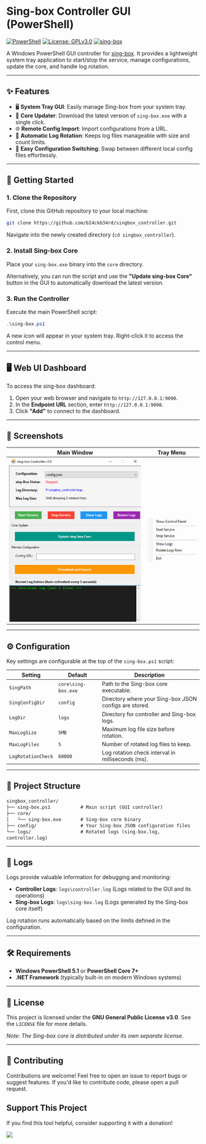 # Sing-box Controller GUI (PowerShell)

[![PowerShell](https://img.shields.io/badge/PowerShell-%3E%3D5.1-blue.svg)](https://learn.microsoft.com/powershell/)
[![License: GPLv3.0](https://img.shields.io/badge/License-GPLv3.0-green.svg)](LICENSE)
[![sing-box](https://img.shields.io/badge/sing--box-latest-orange.svg)](https://github.com/SagerNet/sing-box)


A Windows PowerShell GUI controller for [sing-box](https://github.com/SagerNet/sing-box). It provides a lightweight system tray application to start/stop the service, manage configurations, update the core, and handle log rotation.

-----

## ✨ Features

  - 🖥️ **System Tray GUI**: Easily manage Sing-box from your system tray.
  - 🔄 **Core Updater**: Download the latest version of `sing-box.exe` with a single click.
  - 🌐 **Remote Config Import**: Import configurations from a URL.
  - 📝 **Automatic Log Rotation**: Keeps log files manageable with size and count limits.
  - 📂 **Easy Configuration Switching**: Swap between different local config files effortlessly.

-----

## 🚀 Getting Started

### 1\. Clone the Repository

First, clone this GitHub repository to your local machine:

```sh
git clone https://github.com/bI4ckb34rd/singbox_controller.git
```

Navigate into the newly created directory (`cd singbox_controller`).

### 2\. Install Sing-box Core

Place your `sing-box.exe` binary into the `core` directory.

Alternatively, you can run the script and use the **"Update sing-box Core"** button in the GUI to automatically download the latest version.

### 3\. Run the Controller

Execute the main PowerShell script:

```powershell
.\sing-box.ps1
```

A new icon will appear in your system tray. Right-click it to access the control menu.

-----

## 🖥️ Web UI Dashboard

To access the sing-box dashboard:

1.  Open your web browser and navigate to `http://127.0.0.1:9090`.
2.  In the **Endpoint URL** section, enter `http://127.0.0.1:9090`.
3.  Click **"Add"** to connect to the dashboard.

-----

## 📸 Screenshots

| Main Window | Tray Menu |
|-------------|-----------|
| ![Main Window](docs/screenshot-main.jpg) | ![Tray Menu](docs/screenshot-tray.jpg) |

-----

## ⚙️ Configuration

Key settings are configurable at the top of the `sing-box.ps1` script:

| Setting            | Default             | Description                                          |
|--------------------|---------------------|------------------------------------------------------|
| `SingPath`         | `core\sing-box.exe` | Path to the Sing-box core executable.                |
| `SingConfigDir`    | `config`            | Directory where your Sing-box JSON configs are stored. |
| `LogDir`           | `logs`              | Directory for controller and Sing-box logs.          |
| `MaxLogSize`       | `5MB`               | Maximum log file size before rotation.               |
| `MaxLogFiles`      | `5`                 | Number of rotated log files to keep.                 |
| `LogRotationCheck` | `60000`             | Log rotation check interval in milliseconds (ms).    |

-----

## 📂 Project Structure

```
singbox_controller/
├── sing-box.ps1           # Main script (GUI controller)
├── core/
│   └── sing-box.exe       # Sing-box core binary
├── config/                # Your Sing-box JSON configuration files
└── logs/                  # Rotated logs (sing-box.log, controller.log)
```

-----

## 📝 Logs

Logs provide valuable information for debugging and monitoring:

  - **Controller Logs**: `logs\controller.log` (Logs related to the GUI and its operations)
  - **Sing-box Logs**: `logs\sing-box.log` (Logs generated by the Sing-box core itself)

Log rotation runs automatically based on the limits defined in the configuration.

-----

## 🛠 Requirements

  - **Windows PowerShell 5.1** or **PowerShell Core 7+**
  - **.NET Framework** (typically built-in on modern Windows systems)

-----

## 📜 License

This project is licensed under the **GNU General Public License v3.0**. See the `LICENSE` file for more details.

*Note: The Sing-box core is distributed under its own separate license.*

-----

## 📣 Contributing

Contributions are welcome\! Feel free to open an issue to report bugs or suggest features. If you'd like to contribute code, please open a pull request.

## Support This Project

If you find this tool helpful, consider supporting it with a donation!

<a href="https://github.com/bI4ckb34rd/donate/blob/main/README.md" alt="Donate shield">
  <img src="https://img.shields.io/badge/-Donate-red?logo=undertale" />
</a>
